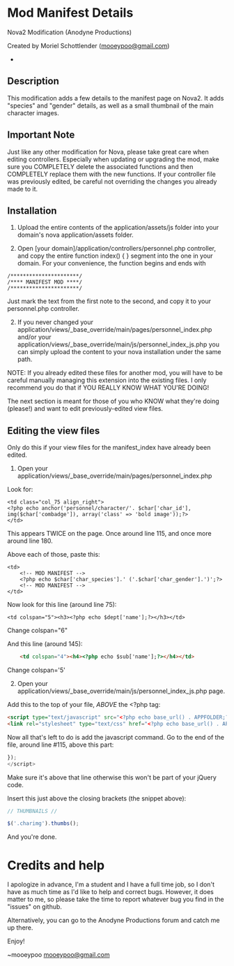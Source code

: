 Mod Manifest Details
====================
Nova2 Modification (Anodyne Productions)

Created by Moriel Schottlender (mooeypoo@gmail.com)

-

## Description
This modification adds a few details to the manifest page on Nova2. 
It adds "species" and "gender" details, as well as a small thumbnail of the main character images. 

## Important Note
Just like any other modification for Nova, please take great care when editing controllers. Especially when updating or upgrading the mod, make sure you COMPLETELY delete the associated functions and then COMPLETELY replace them with the new functions.
If your controller file was previously edited, be careful not overriding the changes you already made to it.

## Installation

1. Upload the entire contents of the application/assets/js folder into your domain's nova application/assets folder.

2. Open [your domain]/application/controllers/personnel.php controller, and copy the entire function index() { } segment into the one in your domain. For your convenience, the function begins and ends with

```
/**********************/
/**** MANIFEST MOD ****/
/**********************/
```

Just mark the text from the first note to the second, and copy it to your personnel.php controller.

2. If you never changed your application/views/_base_override/main/pages/personnel_index.php and/or your application/views/_base_override/main/js/personnel_index_js.php you can simply upload the content to your nova installation under the same path.

NOTE: If you already edited these files for another mod, you will have to be careful manually managing this extension into the existing files. I only recommend you do that if YOU REALLY KNOW WHAT YOU'RE DOING! 

The next section is meant for those of you who KNOW what they're doing (please!) and want to edit previously-edited view files.

## Editing the view files
Only do this if your view files for the manifest_index have already been edited. 

1. Open your application/views/_base_override/main/pages/personnel_index.php

Look for:

```
<td class="col_75 align_right">
<?php echo anchor('personnel/character/'. $char['char_id'], img($char['combadge']), array('class' => 'bold image'));?>
</td>
```
This appears TWICE on the page. Once around line 115, and once more around line 180.

Above each of those, paste this:

```
<td>
	<!-- MOD MANIFEST -->
	<?php echo $char['char_species'].' ('.$char['char_gender'].')';?>
	<!-- MOD MANIFEST -->
</td>
```

Now look for this line (around line 75):

```
<td colspan="5"><h3><?php echo $dept['name'];?></h3></td>
```

Change colspan="6"

And this line (around 145): 
```html
	<td colspan="4"><h4><?php echo $sub['name'];?></h4></td>
```
Change colspan='5'

2. Open your application/views/_base_override/main/js/personnel_index_js.php page.

Add this to the top of your file, *ABOVE* the <?php tag:

```html
<script type="text/javascript" src="<?php echo base_url() . APPFOLDER;?>/assets/js/jquery.thumbs.js"></script>
<link rel="stylesheet" type="text/css" href="<?php echo base_url() . APPFOLDER;?>/assets/js/jquery.thumbs.css" />
```

Now all that's left to do is add the javascript command. Go to the end of the file, around line #115, above this part:

```javascript
});
</script>
```

Make sure it's above that line otherwise this won't be part of your jQuery code. 

Insert this just above the closing brackets (the snippet above):

```javascript
// THUMBNAILS //

$('.charimg').thumbs();

```

And you're done. 

Credits and help
================
I apologize in advance, I'm a student and I have a full time job, so I don't have as much time as I'd like to help and correct bugs. However, it does matter to me, so please take the time to report whatever bug you find in the "issues" on github.

Alternatively, you can go to the Anodyne Productions forum and catch me up there.

Enjoy!

~mooeypoo
mooeypoo@gmail.com